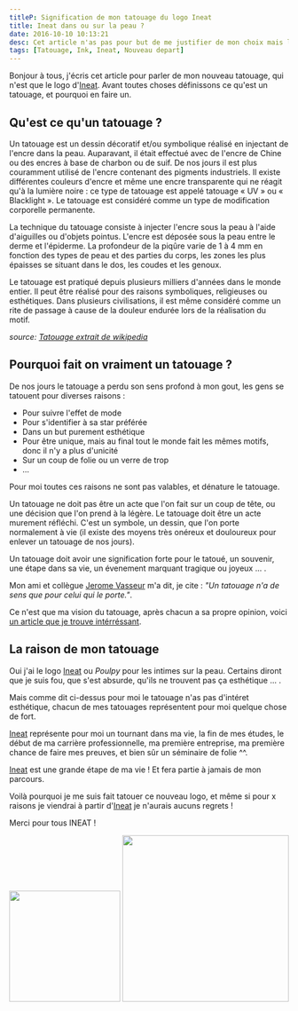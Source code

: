```yaml
---
titleP: Signification de mon tatouage du logo Ineat
title: Ineat dans ou sur la peau ?
date: 2016-10-10 10:13:21
desc: Cet article n'as pas pour but de me justifier de mon choix mais l'expliquer
tags: [Tatouage, Ink, Ineat, Nouveau depart]
---
```


Bonjour à tous, j'écris cet article pour parler de mon nouveau tatouage, qui n'est que le logo d'[Ineat](http://www.ineat-conseil.com/fr/).
Avant toutes choses définissons ce qu'est un tatouage, et pourquoi en faire un.

## Qu'est ce qu'un tatouage ?

Un tatouage est un dessin décoratif et/ou symbolique réalisé en injectant de l'encre dans la peau. Auparavant, il était effectué avec de l'encre de Chine ou des encres à base de charbon ou de suif. De nos jours il est plus couramment utilisé de l'encre contenant des pigments industriels. Il existe différentes couleurs d'encre et même une encre transparente qui ne réagit qu'à la lumière noire : ce type de tatouage est appelé tatouage « UV » ou « Blacklight ». Le tatouage est considéré comme un type de modification corporelle permanente.

La technique du tatouage consiste à injecter l'encre sous la peau à l'aide d'aiguilles ou d'objets pointus. L'encre est déposée sous la peau entre le derme et l'épiderme. La profondeur de la piqûre varie de 1 à 4 mm en fonction des types de peau et des parties du corps, les zones les plus épaisses se situant dans le dos, les coudes et les genoux.

Le tatouage est pratiqué depuis plusieurs milliers d'années dans le monde entier. Il peut être réalisé pour des raisons symboliques, religieuses ou esthétiques. Dans plusieurs civilisations, il est même considéré comme un rite de passage à cause de la douleur endurée lors de la réalisation du motif.

_source:  [Tatouage extrait de wikipedia](https://fr.wikipedia.org/wiki/Tatouage)_

## Pourquoi fait on vraiment un tatouage ?

De nos jours le tatouage a perdu son sens profond à mon gout, les gens se tatouent pour diverses raisons :

+ Pour suivre l'effet de mode
+ Pour s'identifier à sa star préférée
+ Dans un but purement esthétique
+ Pour être unique, mais au final tout le monde fait les mêmes motifs, donc il n'y a plus d'unicité
+ Sur un coup de folie ou un verre de trop
+ ...

Pour moi toutes ces raisons ne sont pas valables, et dénature le tatouage.

Un tatouage ne doit pas être un acte que l'on fait sur un coup de tête, ou une décision que l'on prend à la légère. Le tatouage doit être un acte murement réfléchi. C'est un symbole, un dessin, que l'on porte normalement à vie (il existe des moyens très onéreux et douloureux pour enlever un tatouage de nos jours).

Un tatouage doit avoir une signification forte pour le tatoué, un souvenir, une étape dans sa vie, un évenement marquant tragique ou joyeux ... .

Mon ami et collègue [Jerome Vasseur](https://fr.linkedin.com/in/jerome-vasseur-92a847112/fr) m'a dit, je cite :
_"Un tatouage n'a de sens que pour celui qui le porte."_.

Ce n'est que ma vision du tatouage, après chacun a sa propre opinion, voici [un article que je trouve intérréssant](http://mcetv.fr/decouvertes/mon-mag-lifestyle/0903-pourquoi-veut-on-se-faire-tatouer/).

## La raison de mon tatouage

Oui j'ai le logo [Ineat](http://www.ineat-conseil.com/fr/) ou _Poulpy_ pour les intimes sur la peau. Certains diront que je suis fou, que s'est absurde, qu'ils ne trouvent pas ça esthétique ... .

Mais comme dit ci-dessus pour moi le tatouage n'as pas d'intéret esthétique, chacun de mes tatouages représentent pour moi quelque chose de fort.

[Ineat](http://www.ineat-conseil.com/fr/) représente pour moi un tournant dans ma vie, la fin de mes études, le début de ma carrière professionnelle, ma première entreprise, ma première chance de faire mes preuves, et bien sûr un séminaire de folie ^^.

[Ineat](http://www.ineat-conseil.com/fr/) est une grande étape de ma vie ! Et fera partie à jamais de mon parcours.

Voilà pourquoi je me suis fait tatouer ce nouveau logo, et même si pour x raisons je viendrai à partir d'[Ineat](http://www.ineat-conseil.com/fr/) je n'aurais aucuns regrets !

Merci pour tous INEAT !

<img src="tatou1.jpg" width="200"> <img src="tatou2.jpg" width="300">
